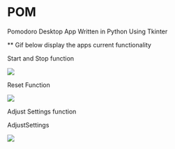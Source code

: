 # POM
Pomodoro Desktop App 
Written in Python
Using Tkinter


** Gif below display the apps current functionality



Start and Stop function

![](StartAndStop.gif)


Reset Function

![](StartAndReset.gif)



Adjust Settings function

AdjustSettings

![](AdjustSettings.gif)







